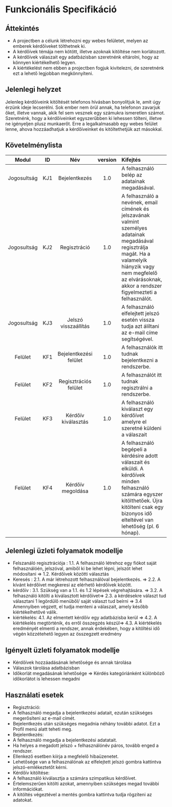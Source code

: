 Funkcionális Specifikáció
==========================

Áttekintés 
-----------
 - A projectben a célunk létrehozni egy webes felületet, melyen az emberek kérdőíveket tölthetnek ki.
 - A kérdőívek témája nem kötött, illetve azoknak kitöltése nem korlátozott.
 - A kérdőívek válaszait egy adatbázisban szeretnénk eltárolni, hogy az könnyen kiértékelhető legyen.
 - A kiértékelést nem ebben a projectben fogjuk kivitelezni, de szeretnénk ezt a lehető legjobban megkönnyíteni.

Jelenlegi helyzet
------------------
Jelenleg kérdőíveink kitöltését telefonos hívásban bonyolítjuk le, amit úgy érzünk ideje lecserélni. Sok ember nem örül annak, ha telefonon zavarjuk őket, illetve vannak,
akik fel sem vesznek egy számukra ismeretlen számot. Szeretnénk, hogy a kérdőíveinket egyszerűbben ki lehessen tölteni, illetve ne igényeljen plusz munkaerőt.
Erre a legalkalmasabb egy webes felület lenne, ahova hozzáadhatjuk a kérdőíveinket és kitöltethetjük azt másokkal.

Követelménylista
-----------------
| Modul | ID | Név | version | Kifejtés |
| :---: | :---: | :---: | :---: | :--- |
| Jogosultság | KJ1 | Bejelentkezés | 1.0 | A felhasználó belép az adatainak megadásával. |
| Jogosultság | KJ2 | Regisztráció | 1.0 | A felhasználó a nevének, email címének és jelszavának valmint személyes adatainak megadásával regisztrálja magát. Ha a valamelyik hiányzik vagy nem megfelelő az elvárásoknak, akkor a rendszer figyelmezteti a felhasználót.|
| Jogosultság | KJ3 | Jelszó visszaállítás | 1.0 | A felhasználó elfelejtett jelszó esetén vissza tudja azt álíltani az e-mail címe segítségével. | 
| Felület | KF1 | Bejelentkezési felület | 1.0 | A felhasználók itt tudnak bejelentkezni a rendszerbe. |
| Felület | KF2 | Regisztrációs felület | 1.0 | A felhasználót itt tudnak regisztrálni a rendszerbe. |
| Felület | KF3 | Kérdőív kiválasztás | 1.0 | A felhasználó kiválaszt egy kérdőívet amelyre el szeretné küldeni a válaszait |
| Felület | KF4 | Kérdőív megoldása | 1.0 | A felhasználó begépeli a kérdésire adott válaszait és elküldi. A kérdőívek minden felhasználó számára egyszer kitölthetőek. Újra kitölteni csak egy bizonyos idő elteltével van lehetőség (pl. 6 hónap). |


Jelenlegi üzleti folyamatok modellje
-------------------------------------
-	Felszanáló regisztrációja : 1.1. A felhasználó létrehoz egy fiókot saját felhasználóén, jelszóval, amiből ki be lehet lépni, jelszót lehet módosítani => 1.2. Kérdőívek közötti választás
-	Keresés : 2.1. A már létrehozott felhasználóval bejelentkezés. => 2.2. A kívánt kérdőívet megkeresi az elérhető kérdőívek között.
-	kérdőív  : 3.1. Szükség van a 1.1. és 1.2 lépések végrehajtására. => 3.2. A felhasználó kitölti a kiválasztott kérdőívet=> 2.3. a  kérdésekre választ tud választani 1 legördülő menüből/ saját választ tud beírni => 3.4 Amennyiben végzett, el tudja menteni a válaszait, amely később kiértékelhetővé válik.
-	kiértékelés: 4.1. Az elmentett kérdőív egy adatbázisba kerül => 4.2. A kiértékelés megtörténik, és erről összegzés készül=> 4.3. A kiértékelés eredményét elmenti a rendszer, annak érdekében, hogy a kitöltési idő végén közzétehető legyen az összegzett eredmény


Igényelt üzleti folyamatok modellje
------------------------------------
- Kérdőívek hozzáadásának lehetősége és annak tárolása
- Válaszok tárolása adatbázisban
- Időkorlát megadásának lehetősége => Kérdés kategóriánként különböző időkorlátot is lehessen megadni

Használati esetek
------------------
- Regisztráció:
 - A felhasználó megadja a bejelentkezési adatait, ezután szükséges megerősíteni az e-mail címét. 
 - Bejelentkezés után szükséges megadnia néhány további adatot. Ezt a Profil menü alatt teheti meg.
- Bejelentkezés:
 - A felhasználó megadja a bejelentkezési adatatait.
 - Ha helyes a megadott jelszó + felhasználónév páros, tovább enged a rendszer.
 - Ellenkező esetben kiírja a megfelelő hibaüzenetet.
 - Lehetősége van a felhasználónak az elfelejtett jelszó gombra kattintva jelszó-emlékeztetőt kérni. 
- Kérdőív kitöltése: 
 - A felhasználó kiválasztja a számára szimpatikus kérdőívet.
 - Értelemszerűen kitölti azokat, amennyiben szükséges megad további információkat.
 - A kitöltés végeztével a mentés gombra kattintva tudja rögzíteni az adatokat.
